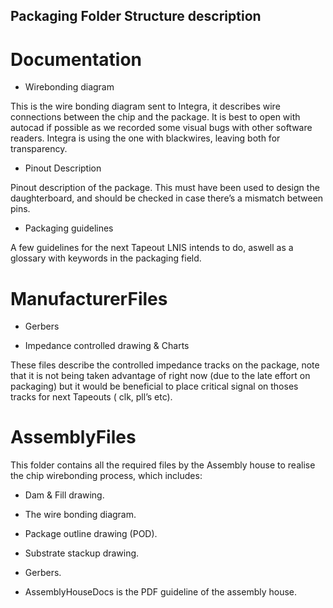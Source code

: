 ## Packaging Folder Structure description

# Documentation

- Wirebonding diagram

This is the wire bonding diagram sent to Integra, it describes wire connections between the chip and the package. It is best to open with autocad if possible as we recorded some visual bugs with other software readers. Integra is using the one with blackwires, leaving both for transparency.

- Pinout Description

Pinout description of the package. This must have been used to design the daughterboard, and should be checked in case there’s a mismatch between pins.

- Packaging guidelines

A few guidelines for the next Tapeout LNIS intends to do, aswell as a glossary with keywords in the packaging field.

# ManufacturerFiles

- Gerbers

- Impedance controlled drawing & Charts

These files describe the controlled impedance tracks on the package, note that it is not being taken advantage of right now (due to the late effort on packaging) but it would be beneficial to place critical signal on thoses tracks for next Tapeouts ( clk, pll’s etc).


# AssemblyFiles

This folder contains all the required files by the Assembly house to realise the chip wirebonding process, which includes:

- Dam & Fill drawing.
- The wire bonding diagram.
- Package outline drawing (POD).
- Substrate stackup drawing.
- Gerbers.

- AssemblyHouseDocs is the PDF guideline of the assembly house.
